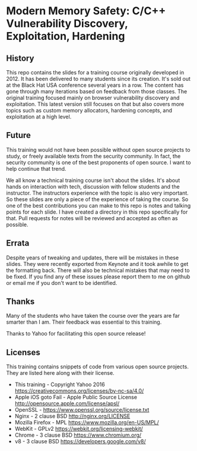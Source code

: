 # Modern Memory Safety: C/C++ Vulnerability Discovery, Exploitation, Hardening

## History

This repo contains the slides for a training course originally developed in 2012. 
It has been delivered to many students since its creation. It's sold out at the 
Black Hat USA conference several years in a row. The content has gone through many
iterations based on feedback from those classes. The original training focused
mainly on browser vulnerability discovery and exploitation. This latest version
still focuses on that but also covers more topics such as custom memory allocators,
hardening concepts, and exploitation at a high level.

## Future

This training would not have been possible without open source projects to study,
or freely available texts from the security community. In fact, the security community
is one of the best proponents of open source. I want to help continue that trend.

We all know a technical training course isn't about the slides. It's about hands on
interaction with tech, discussion with fellow students and the instructor. The
instructors experience with the topic is also very important. So these slides are
only a piece of the experience of taking the course. So one of the best contributions
you can make to this repo is notes and talking points for each slide. I have created
a directory in this repo specifically for that. Pull requests for notes will be
reviewed and accepted as often as possible.

## Errata

Despite years of tweaking and updates, there will be mistakes in these slides. They
were recently exported from Keynote and it took awhile to get the formatting back.
There will also be technical mistakes that may need to be fixed. If you find any of
these issues please report them to me on github or email me if you don't want to be
identified.

## Thanks

Many of the students who have taken the course over the years are far smarter than
I am. Their feedback was essential to this training.

Thanks to Yahoo for facilitating this open source release!

## Licenses

This training contains snippets of code from various open source projects. They are
listed here along with their license.

* This training - Copyright Yahoo 2016 https://creativecommons.org/licenses/by-nc-sa/4.0/
* Apple iOS goto Fail - Apple Public Source License http://opensource.apple.com/license/apsl/
* OpenSSL - https://www.openssl.org/source/license.txt
* Nginx - 2 clause BSD http://nginx.org/LICENSE
* Mozilla Firefox - MPL https://www.mozilla.org/en-US/MPL/
* WebKit - GPLv2 https://webkit.org/licensing-webkit/
* Chrome - 3 clause BSD https://www.chromium.org/
* v8 - 3 clause BSD https://developers.google.com/v8/
